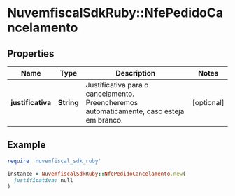 # NuvemfiscalSdkRuby::NfePedidoCancelamento

## Properties

| Name | Type | Description | Notes |
| ---- | ---- | ----------- | ----- |
| **justificativa** | **String** | Justificativa para o cancelamento. Preencheremos automaticamente, caso esteja em branco. | [optional] |

## Example

```ruby
require 'nuvemfiscal_sdk_ruby'

instance = NuvemfiscalSdkRuby::NfePedidoCancelamento.new(
  justificativa: null
)
```

